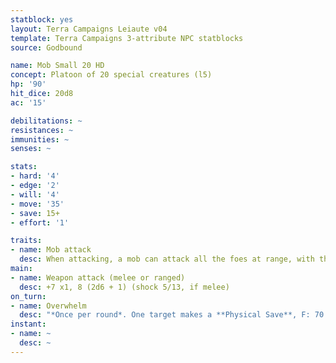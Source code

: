 ```yaml
---
statblock: yes
layout: Terra Campaigns Leiaute v04
template: Terra Campaigns 3-attribute NPC statblocks
source: Godbound

name: Mob Small 20 HD
concept: Platoon of 20 special creatures (l5)
hp: '90'
hit_dice: 20d8
ac: '15'

debilitations: ~
resistances: ~
immunities: ~
senses: ~

stats:
- hard: '4'
- edge: '2'
- will: '4'
- move: '35'
- save: 15+
- effort: '1'

traits:
- name: Mob attack
  desc: When attacking, a mob can attack all the foes at range, with the number of attacks specified in the attack description.
main:
- name: Weapon attack (melee or ranged)
  desc: +7 x1, 8 (2d6 + 1) (shock 5/13, if melee)
on_turn:
- name: Overwhelm
  desc: "*Once per round*. One target makes a **Physical Save**, F: 70 (20d6) damage."
instant:
- name: ~
  desc: ~
---
```

